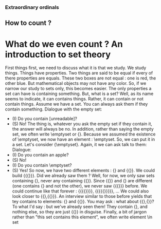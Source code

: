 ### Extraordinary ordinals

## How to count ?

# What do we even count ? An introduction to set theory

First things first, we need to discuss what it is that we study. We study things. Things have properties. Two things are said to be equal if every of there properties are equals. These two boxes are not equal : one is red, the other blue. But mathematical objects may not have any color. So, if we narrow our study to sets only, this becomes easier. The only properties a set can have is containing something. But, what is a set? Well, as its name seems to indicate, it can contains things. Rather, it can contain or not contain things. Assume we have a set. You can always ask them if they contain something.
Dialogue with the empty set:
- (I) Do you contain [unreadable]?
- (S) No!
The thing is, whatever you ask the empty set if they contain it, the answer will always be no. In addition, rather than saying the empty set, we often write \emptyset or {}.
Because we assumed the existence of \emptyset, we now have an element : \emptyset. So, we can put it in a set. Let's consider {\emptyset}. Again, it we can ask talk to them:
Dialogue:
- (I) Do you contain an apple?
- (S) No!
- (I) Do you contain \emptyset?
- (S) Yes!
So now, we have two different elements : {} and {{}}. We could build {{{}}}. Did we already saw them ? Well, for now, we only saw sets containing {}, never any containing {{}}. Since {{}} and {} are different (one contains {} and not the other), we never saw {{{}}} before. We could continue like that forever : {{{{}}}}, {{{{{}}}}}, ...
We could also look closer to {{},{{}}}. An interview similar to those before yields that tey contains to elements: {} and {{}}.
You may ask : what about {{},{}}? To what I'd say : but we've already seen them! They contain {}, and nothing else, so they are just {{}} in disguise.
Finally, a bit of jargon rather than "this set contains this element", we often write element \in set
